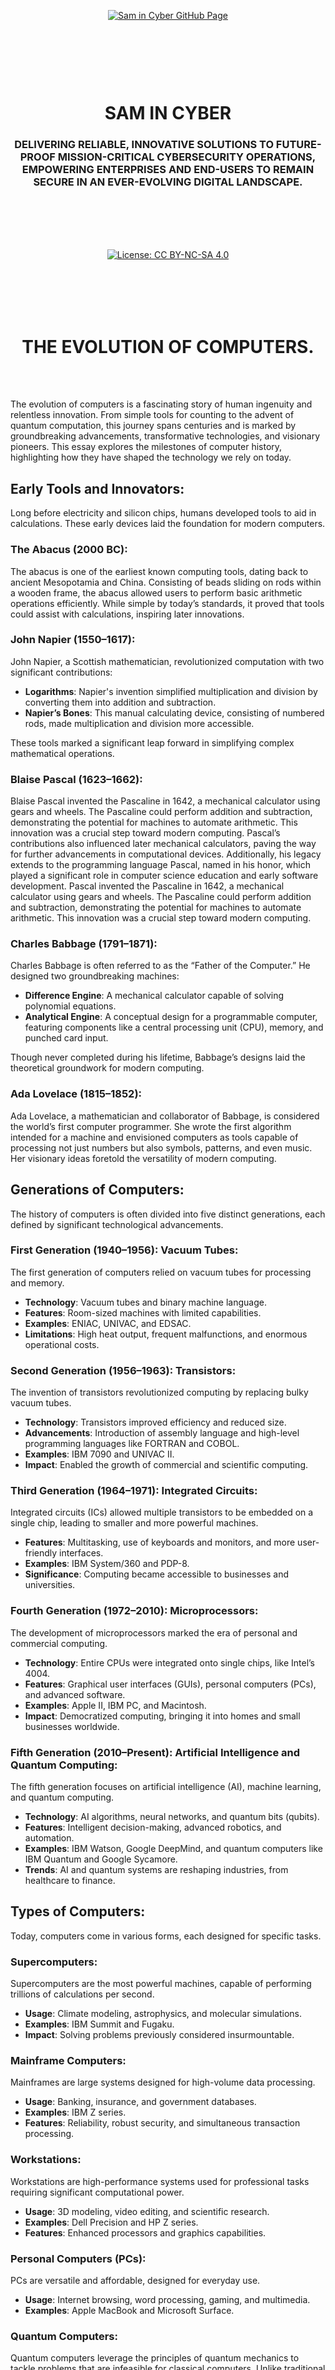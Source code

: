  <br><br><br><br><br><br><br><br>

<p align="center">
    <a href="https://github.com/samincyber">
        <img src="https://img.shields.io/badge/CLICK%20HERE%20TO%20VISIT%20SAM%20IN%20CYBER'S%20GITHUB%20PAGE-28a745?style=for-the-badge&labelColor=000000&logo=github&logoColor=white" 
             alt="Sam in Cyber GitHub Page" style="margin: 10px;">
    </a>
</p>

<br><br><br><br>

<h1 align="center">SAM IN CYBER</h1>
<h3 align="center">DELIVERING RELIABLE, INNOVATIVE SOLUTIONS TO FUTURE-PROOF MISSION-CRITICAL CYBERSECURITY OPERATIONS, EMPOWERING ENTERPRISES AND END-USERS TO REMAIN SECURE IN AN EVER-EVOLVING DIGITAL LANDSCAPE.</h3>

<br><br><br><br>

<p align="center">
    <a href="https://creativecommons.org/licenses/by-nc-sa/4.0/deed.en">
        <img src="https://img.shields.io/badge/license-Creative%20Commons%20BY--NC--SA%204.0-blue.svg" 
             alt="License: CC BY-NC-SA 4.0" />
    </a>
</p>

<br><br><br><br>

<h1 align="center">THE EVOLUTION OF COMPUTERS.</h1>

<br><br>

The evolution of computers is a fascinating story of human ingenuity and relentless innovation. From simple tools for counting to the advent of quantum computation, this journey spans centuries and is marked by groundbreaking advancements, transformative technologies, and visionary pioneers. This essay explores the milestones of computer history, highlighting how they have shaped the technology we rely on today.

## Early Tools and Innovators:
Long before electricity and silicon chips, humans developed tools to aid in calculations. These early devices laid the foundation for modern computers.

### The Abacus (2000 BC):
The abacus is one of the earliest known computing tools, dating back to ancient Mesopotamia and China. Consisting of beads sliding on rods within a wooden frame, the abacus allowed users to perform basic arithmetic operations efficiently. While simple by today’s standards, it proved that tools could assist with calculations, inspiring later innovations.

### John Napier (1550–1617):
John Napier, a Scottish mathematician, revolutionized computation with two significant contributions:
- **Logarithms**: Napier's invention simplified multiplication and division by converting them into addition and subtraction.
- **Napier’s Bones**: This manual calculating device, consisting of numbered rods, made multiplication and division more accessible. 

These tools marked a significant leap forward in simplifying complex mathematical operations.

### Blaise Pascal (1623–1662):
Blaise Pascal invented the Pascaline in 1642, a mechanical calculator using gears and wheels. The Pascaline could perform addition and subtraction, demonstrating the potential for machines to automate arithmetic. This innovation was a crucial step toward modern computing. Pascal’s contributions also influenced later mechanical calculators, paving the way for further advancements in computational devices. Additionally, his legacy extends to the programming language Pascal, named in his honor, which played a significant role in computer science education and early software development. Pascal invented the Pascaline in 1642, a mechanical calculator using gears and wheels. The Pascaline could perform addition and subtraction, demonstrating the potential for machines to automate arithmetic. This innovation was a crucial step toward modern computing.

### Charles Babbage (1791–1871):
Charles Babbage is often referred to as the “Father of the Computer.” He designed two groundbreaking machines:
- **Difference Engine**: A mechanical calculator capable of solving polynomial equations.
- **Analytical Engine**: A conceptual design for a programmable computer, featuring components like a central processing unit (CPU), memory, and punched card input.

Though never completed during his lifetime, Babbage’s designs laid the theoretical groundwork for modern computing.

### Ada Lovelace (1815–1852):
Ada Lovelace, a mathematician and collaborator of Babbage, is considered the world’s first computer programmer. She wrote the first algorithm intended for a machine and envisioned computers as tools capable of processing not just numbers but also symbols, patterns, and even music. Her visionary ideas foretold the versatility of modern computing.

## Generations of Computers:
The history of computers is often divided into five distinct generations, each defined by significant technological advancements.

### First Generation (1940–1956): Vacuum Tubes:
The first generation of computers relied on vacuum tubes for processing and memory.
- **Technology**: Vacuum tubes and binary machine language.
- **Features**: Room-sized machines with limited capabilities.
- **Examples**: ENIAC, UNIVAC, and EDSAC.
- **Limitations**: High heat output, frequent malfunctions, and enormous operational costs.

### Second Generation (1956–1963): Transistors:
The invention of transistors revolutionized computing by replacing bulky vacuum tubes.
- **Technology**: Transistors improved efficiency and reduced size.
- **Advancements**: Introduction of assembly language and high-level programming languages like FORTRAN and COBOL.
- **Examples**: IBM 7090 and UNIVAC II.
- **Impact**: Enabled the growth of commercial and scientific computing.

### Third Generation (1964–1971): Integrated Circuits:
Integrated circuits (ICs) allowed multiple transistors to be embedded on a single chip, leading to smaller and more powerful machines.
- **Features**: Multitasking, use of keyboards and monitors, and more user-friendly interfaces.
- **Examples**: IBM System/360 and PDP-8.
- **Significance**: Computing became accessible to businesses and universities.

### Fourth Generation (1972–2010): Microprocessors:
The development of microprocessors marked the era of personal and commercial computing.
- **Technology**: Entire CPUs were integrated onto single chips, like Intel’s 4004.
- **Features**: Graphical user interfaces (GUIs), personal computers (PCs), and advanced software.
- **Examples**: Apple II, IBM PC, and Macintosh.
- **Impact**: Democratized computing, bringing it into homes and small businesses worldwide.

### Fifth Generation (2010–Present): Artificial Intelligence and Quantum Computing:
The fifth generation focuses on artificial intelligence (AI), machine learning, and quantum computing.
- **Technology**: AI algorithms, neural networks, and quantum bits (qubits).
- **Features**: Intelligent decision-making, advanced robotics, and automation.
- **Examples**: IBM Watson, Google DeepMind, and quantum computers like IBM Quantum and Google Sycamore.
- **Trends**: AI and quantum systems are reshaping industries, from healthcare to finance.

## Types of Computers:
Today, computers come in various forms, each designed for specific tasks.

### Supercomputers:
Supercomputers are the most powerful machines, capable of performing trillions of calculations per second.
- **Usage**: Climate modeling, astrophysics, and molecular simulations.
- **Examples**: IBM Summit and Fugaku.
- **Impact**: Solving problems previously considered insurmountable.

### Mainframe Computers:
Mainframes are large systems designed for high-volume data processing.
- **Usage**: Banking, insurance, and government databases.
- **Examples**: IBM Z series.
- **Features**: Reliability, robust security, and simultaneous transaction processing.

### Workstations:
Workstations are high-performance systems used for professional tasks requiring significant computational power.
- **Usage**: 3D modeling, video editing, and scientific research.
- **Examples**: Dell Precision and HP Z series.
- **Features**: Enhanced processors and graphics capabilities.

### Personal Computers (PCs):
PCs are versatile and affordable, designed for everyday use.
- **Usage**: Internet browsing, word processing, gaming, and multimedia.
- **Examples**: Apple MacBook and Microsoft Surface.

### Quantum Computers:
Quantum computers leverage the principles of quantum mechanics to tackle problems that are infeasible for classical computers. Unlike traditional machines that use bits as the smallest unit of data, quantum computers operate with qubits, which can represent both 0 and 1 simultaneously through superposition. This capability allows them to perform complex computations at unprecedented speeds, particularly in areas like cryptography, optimization, and drug discovery.

#### Current Challenges:
Despite their promise, quantum computers face significant challenges that must be addressed before they can achieve widespread practical use:
- **Scalability**: Building quantum systems with a large number of stable qubits remains a daunting task.
- **Error Correction**: Quantum states are highly fragile, and even minor disturbances can cause errors. Developing effective quantum error-correction methods is critical.
- **Cost and Environment**: Quantum computers require highly controlled environments, often at near-absolute-zero temperatures, making them expensive and complex to maintain.

#### Examples of Impact:
Quantum computing is already showing transformative potential in various industries:
- **Healthcare**: Revolutionizing drug discovery by simulating molecular interactions with unmatched precision.
- **Finance**: Enhancing risk analysis and portfolio optimization by solving complex mathematical models more efficiently.
- **Logistics**: Improving supply chain management through advanced optimization algorithms.

Notable examples include IBM Quantum and Google Sycamore, which have demonstrated groundbreaking achievements in quantum supremacy. While still in its infancy, the field of quantum computing holds immense promise for reshaping industries and solving problems previously considered insurmountable.
Quantum computers leverage quantum mechanics to solve complex problems.
- **Technology**: Qubits enable superposition and entanglement, offering immense computational speed.
- **Challenges**: High cost and specialized environments.
- **Examples**: IBM Quantum and Google Sycamore.

<br>

**The evolution of computers is a testament to human creativity and innovation. From the simple abacus to powerful quantum machines, each generation has solved the limitations of the previous one, transforming society in countless ways. As AI and quantum computing continue to advance, the future promises even more groundbreaking possibilities. Computers are not just tools but symbols of humanity’s unending quest to learn, innovate, and redefine the limits of what is possible.**


 <br><br><br><br><br><br><br><br>


<h1 align="center">UNDERSTANDING COMPUTER SYSTEMS.</h1>

<br><br>

A computer system is like a well-coordinated team, where each member has a specific role but works together to achieve a common goal. Whether you’re browsing the internet, playing a game, or writing a document, a computer system is working tirelessly behind the scenes to make it happen. This essay will break down the components of a computer system in simple terms, helping you understand how hardware, software, and other elements seamlessly come together to create the technology we rely on every day. By delving into the intricate details of each component, you will gain a deeper appreciation for the complexity and efficiency of modern computing.

 
### What is a Computer System?
A computer system is an integrated assembly of various components that work together to process data and produce meaningful results. These components can be broadly classified into:

- **Hardware**: The physical parts of the computer.
- **Software**: The programs and instructions that tell the hardware what to do.
- **Humanware**: The people who use, design, and maintain the system.
- **Firmware**: Specialized software embedded into hardware.
- **Bridgeware**: Tools that help different systems work together.
- **Other "Wares"**: Specialized components like malware, adware, and groupware.

Each of these components contributes to the overall functionality and performance of the system. Let’s explore each in detail to understand how they contribute to the seamless operation of computer systems.

 
### 1. Hardware: The Physical Components:
Hardware refers to the tangible, physical parts of a computer system. These are the parts you can see and touch, and they form the foundation upon which the system operates.

#### Central Processing Unit (CPU):
- Often called the "brain" of the computer, the CPU performs calculations and executes instructions with remarkable speed and accuracy.
- Modern CPUs feature multiple cores, allowing them to handle numerous tasks simultaneously, enhancing multitasking and overall efficiency.
- **Examples**: Intel Core i7, AMD Ryzen.

#### Motherboard:
- The motherboard serves as the main circuit board, connecting all the components like the CPU, RAM, and storage devices.
- Acting as the central hub, it ensures seamless communication between various parts of the system.
- **Examples**: ASUS ROG Strix, MSI Pro Series.

#### Random Access Memory (RAM):
- RAM is a temporary memory that stores data and instructions the CPU needs while working.
- Increased RAM capacity allows your computer to run multiple programs simultaneously without significant slowdowns.
- **Examples**: 8GB, 16GB, or 32GB DDR4 RAM.

#### Storage Devices:
- Storage devices provide long-term or semi-permanent data storage.
  - **Hard Disk Drives (HDDs)**: Traditional storage offering large capacities but slower speeds.
  - **Solid-State Drives (SSDs)**: Faster and more durable than HDDs, making them ideal for modern systems.
  - **Optical Drives**: Used for reading and writing CDs, DVDs, and Blu-ray discs, although they are less common today.
- **Examples**: 1TB SSD, 2TB HDD.

#### Graphics Processing Unit (GPU):
- The GPU is responsible for rendering images, videos, and animations, making it essential for gaming, video editing, and 3D modeling.
- High-performance GPUs ensure smooth visuals and efficient processing of graphic-intensive tasks.
- **Examples**: NVIDIA GeForce RTX, AMD Radeon.

#### Power Supply Unit (PSU):
- The PSU converts electricity from your wall outlet into a usable form for the computer.
- A reliable PSU ensures consistent performance and protects components from power fluctuations.
- **Examples**: 500W, 750W PSU.

#### Cooling Systems:
- Computers generate significant heat during operation, and cooling systems prevent overheating.
- These include fans, heat sinks, and advanced liquid cooling solutions for high-performance systems.
- **Examples**: Cooler Master Hyper 212 (air cooler), Corsair Hydro Series (liquid cooler).

#### Peripherals:
- Peripherals are external devices that enhance the functionality of a computer.
  - **Input Devices**: Keyboard, mouse, microphone.
  - **Output Devices**: Monitor, printer, speakers.
  - **Hybrid Devices**: Touchscreens, graphics tablets that serve both input and output functions.
- **Examples**: Logitech keyboard, HP printer.

 

### 2. Software: The Invisible Brain:
Software is the collection of instructions that tells the hardware what to do, transforming raw computing power into meaningful actions. Without software, hardware would remain an idle assembly of parts.

#### Operating System (OS):
- The OS manages hardware resources, provides a user interface, and serves as a platform for other software.
- Modern operating systems offer features like cloud integration, virtual assistants, advanced security measures, and compatibility with a wide range of devices.
- **Examples**: Windows, macOS, Linux.

#### Application Software:
- Application software comprises programs designed to perform specific tasks, ranging from productivity tools to entertainment platforms.
  - **Productivity**: Microsoft Office, Google Docs.
  - **Web Browsing**: Google Chrome, Mozilla Firefox.
  - **Entertainment**: Spotify, Netflix.
- **Examples**: Adobe Photoshop for professional photo editing.

 

### 3. Humanware: The Human Element:
Humanware encompasses the people who interact with and manage computer systems. Their roles ensure that the system functions as intended and meets user needs.

- **Users**: Individuals who use computers for tasks like work, education, or entertainment.
- **Developers**: Professionals who design and create software applications.
- **IT Professionals**: Experts responsible for maintaining, repairing, and optimizing computer systems.

**Importance**: Even the most advanced systems would fail without skilled individuals to operate and manage them effectively.

 

### 4. Firmware: The Hidden Software:
Firmware is specialized software embedded into hardware components. It provides low-level control and ensures the hardware operates as intended.

- **Examples**: BIOS (Basic Input/Output System) on a motherboard.
- **Importance**: Regular firmware updates can resolve bugs, enhance security, and improve hardware performance.

 

A computer system is a sophisticated and beautifully coordinated ecosystem of hardware, software, and human elements. Each component plays a vital role, from the powerful CPU to the user-friendly operating system and the skilled individuals who bring it all together. By understanding these parts, you can appreciate the incredible technology that powers our modern world. Whether you’re a beginner or an aspiring tech enthusiast, this knowledge is your gateway to the fascinating realm of computer systems.

**Key Takeaway**: A computer system is more than just a machine—it’s a harmonious collaboration of physical components, intelligent software, and human ingenuity, all working together to make the impossible possible.


<br><br><br><br>


<h1 align="center">DIFFERENCE BETWEEN HARDWARE AND SOFTWARE.</h1>


<br><br>


Hardware and software are the two foundational components of any computer system. While they are fundamentally different in nature and function, they are interdependent and essential for the operation of modern technology. Understanding their distinctions and interplay is crucial for professionals in computing, engineering, and information technology. This document provides an extensive exploration of the differences between hardware and software, their characteristics, and their relationship.

 
## **Hardware:**

### **Definition:**
Hardware refers to the physical, tangible components of a computer system. These are the elements you can see, touch, and interact with, such as the central processing unit (CPU), motherboard, memory devices, input/output devices (e.g., keyboards, mice, and monitors), and peripheral devices like printers and scanners. Hardware serves as the foundation that enables software to execute various operations.

### **Key Characteristics:**
1. **Physical Presence:** Hardware has a physical form, making it tangible and visible. Each component occupies physical space and can be manipulated manually.
2. **Durability:** While robust, hardware is subject to wear and tear over time. Environmental factors such as temperature, humidity, dust, and physical damage can affect its longevity and performance. Regular maintenance can extend its lifespan.
3. **Fixed Nature:** Hardware components have predefined physical configurations that can only be altered by replacing or upgrading the components. Unlike software, modifications to hardware require physical tools and technical expertise.
4. **Dependency:** Hardware requires software to operate. Without software, hardware is inert and cannot perform meaningful tasks. The interaction between hardware and software determines the overall performance of a system.
5. **Operation:** Hardware processes binary instructions (machine code) provided by software, enabling it to execute operations. Each component is specialized for specific functions, such as processing data, storing information, or facilitating user input.
6. **Mobility:** Physical transportation is required to move hardware from one location to another. This makes hardware inherently less flexible compared to software.
7. **Repair and Replacement:** Hardware repair often involves physical tools and can range from simple fixes to complex replacements. Costs can vary significantly depending on the component and its availability.

 
## **Software:**

### **Definition:**
Software consists of a set of instructions or code written in programming languages that direct hardware to perform specific tasks. It includes operating systems, applications, utilities, and middleware, forming the backbone of system functionality.

### **Key Characteristics:**
1. **Intangible Nature:** Software has no physical form and cannot be touched or seen in the same way as hardware. It exists as code stored on hardware devices.
2. **Flexibility:** Software can be modified, updated, or replaced more easily than hardware. Updates and patches can introduce new features, improve performance, or resolve issues without altering the underlying hardware.
3. **Vulnerability:** Software is susceptible to issues such as bugs, viruses, malware, and compatibility problems, which can compromise its functionality. Regular updates and security measures are essential for maintaining software reliability.
4. **Functionality:** Software provides the logic and instructions necessary for hardware to execute specific tasks. It acts as the intermediary between the user and the hardware, enabling complex operations.
5. **Language:** Software is written in high-level programming languages (e.g., Python, Java, C++) and then translated into machine-readable code through processes like compilation or interpretation.
6. **Mobility:** Software can be easily transferred electronically via storage devices, networks, or cloud platforms. This ease of mobility makes software highly adaptable to different systems.
7. **Replication:** Unlike hardware, software can be duplicated and distributed quickly and at minimal cost. Licensing and copyright laws regulate its distribution and usage.

 
## **Interdependence of Hardware and Software:**

Hardware and software rely on each other to form a functional system:

- **Hardware without Software:** Without software, hardware is simply a collection of inert components with no ability to perform tasks. For instance, a computer without an operating system is essentially non-functional.
- **Software without Hardware:** Without hardware, software has no medium through which to operate or execute its instructions. Software needs a physical device to run and interact with users.

For example, consider a smartphone:
- The hardware includes the physical phone, touchscreen, camera, and internal circuits.
- The software includes the operating system (e.g., Android, iOS) and applications (e.g., messaging apps, browsers).
- Together, they enable the phone to perform functions like making calls, sending messages, and browsing the internet. Removing either component renders the device non-functional.

 
## **Key Differences at a Glance:**

| **Aspect**             | **Hardware**                                      | **Software**                                  |
|------------------------|--------------------------------------------------|----------------------------------------------|
| **Definition**         | Physical components of a computer system         | Intangible instructions and programs         |
| **Nature**             | Tangible, fixed structure                        | Intangible, modifiable                       |
| **Dependency**         | Requires software to operate                     | Requires hardware to execute tasks           |
| **Durability**         | Subject to wear and physical damage              | Vulnerable to bugs and malware               |
| **Mobility**           | Requires physical transport                      | Can be transferred electronically            |
| **Replication**        | Cannot be duplicated without manufacturing       | Can be easily copied and distributed         |
| **Language**           | Operates on machine language                     | Written in high-level programming languages  |

 
## **Expanded Example: Role of Hardware and Software in Technology:**

In a broader context, hardware and software form the foundation of nearly all technological advancements. From simple devices like calculators to complex systems like artificial intelligence, the interaction between hardware and software drives innovation. Examples include:

- **Medical Devices:** Modern healthcare relies on hardware like imaging machines and wearable devices, combined with software for data analysis and diagnostics.
- **Transportation:** Autonomous vehicles integrate hardware (sensors, cameras, processors) with software for navigation, object detection, and decision-making.
- **Entertainment:** Gaming consoles and virtual reality systems are prime examples of how hardware and software work together to deliver immersive experiences.
- **Business and Finance:** Enterprise-level software solutions run on robust server hardware to handle complex business operations, such as banking transactions, data analytics, and security monitoring.
- **Cloud Computing:** The cloud relies on large-scale hardware infrastructures such as data centers while software enables virtualization, cloud storage, and remote computing services.

 

Hardware and software are two sides of the same coin, each playing a critical role in the functioning of modern technology. Hardware provides the infrastructure and processing power, while software delivers the logic and functionality needed to perform tasks. Their interplay is the cornerstone of innovation and progress in the digital age. Understanding their distinctions and interdependence is essential for anyone working in computer science, engineering, or IT. Whether in consumer electronics, enterprise systems, or advanced computing fields, both elements are crucial in shaping technological advancements and driving digital transformation.


<br><br><br><br>

<h1 align="center">OPERATING SYSTEMS..</h1>

<br><br> 

An **Operating System (OS)** is a crucial software layer that serves as a bridge between a computer's hardware and its users. It provides a structured and efficient environment where applications can run while managing hardware resources effectively. Without an OS, computers would be inaccessible to users, as they streamline interaction through user-friendly interfaces and automated system management. The evolution of operating systems has played a pivotal role in technological advancement, enabling everything from basic computing to complex enterprise and real-time applications. This guide explores the fundamental functions, types, key features, and emerging trends in operating systems, providing a comprehensive understanding of their significance in modern computing.

 
## **Core Functions of an Operating System:**

An operating system performs multiple essential functions to ensure efficient and secure computing:

### **1. Memory Management:**
   - Allocates and deallocates memory efficiently to active applications and processes.
   - Implements protection mechanisms to prevent unauthorized access to memory segments.
   - Utilizes virtual memory techniques such as paging and segmentation to extend physical memory capacity.
   - Optimizes memory access speeds using caching strategies and buffers to improve performance.
   - Prevents memory leaks by reclaiming unused memory from terminated processes.

### **2. File System Management:**
   - Organizes files and directories in a structured manner to enable quick retrieval and storage.
   - Controls file permissions to ensure security and prevent unauthorized access.
   - Supports various file system formats, including NTFS, FAT32, EXT4, and APFS.
   - Implements journaling and redundancy techniques to prevent data corruption and loss.
   - Provides built-in backup and recovery mechanisms to safeguard user data.

### **3. Process Management:**
   - Schedules and manages multiple processes efficiently for optimal performance.
   - Allocates CPU time to different processes, ensuring fair resource distribution.
   - Manages inter-process communication using semaphores, message passing, and shared memory.
   - Enables thread management to allow multiple executions within a single process.
   - Prevents and resolves deadlocks to ensure smooth system operation.

### **4. Device Management:**
   - Facilitates communication between the operating system and hardware components.
   - Provides and manages drivers for input/output devices such as printers, storage devices, and display screens.
   - Uses buffering and caching techniques to optimize data transfer between devices and applications.
   - Ensures plug-and-play functionality, automatically detecting and configuring new hardware components.

### **5. Security and Access Control:**
   - Implements user authentication through passwords, biometrics, and multi-factor authentication.
   - Uses encryption and secure protocols to protect data from unauthorized access and cyber threats.
   - Provides firewall and antivirus functionalities to mitigate security risks.
   - Monitors system activity to detect and prevent malicious attacks.

### **6. User Interface Management:**
   - Offers both **Graphical User Interfaces (GUI)** and **Command-Line Interfaces (CLI)** for user interaction.
   - Provides control panels and configuration tools for system customization.
   - Supports accessibility features like voice commands, screen readers, and customizable themes.

 
## **Types of Operating Systems:**

Operating systems can be categorized based on their design and functionality:

### **1. Batch Operating Systems:**
   - Executes a sequence of jobs without direct user interaction.
   - Commonly used for automated data processing in enterprise environments.

### **2. Time-Sharing Operating Systems:**
   - Enables multiple users to access system resources simultaneously through time slicing.
   - Utilized in multi-user environments such as academic and business networks.

### **3. Distributed Operating Systems:**
   - Manages a network of interconnected computers as a single system.
   - Enhances fault tolerance and load balancing in distributed computing environments.

### **4. Real-Time Operating Systems (RTOS)**
   - Ensures immediate response to external events with minimal latency.
   - Used in critical applications like aerospace, medical devices, and industrial automation.

### **5. Mobile Operating Systems:**
   - Optimized for handheld devices, prioritizing battery efficiency and connectivity.
   - Includes Android, iOS, and other embedded OS solutions for mobile technology.

 
## **Popular Operating Systems and Their Use Cases:**

### **1. Windows:**
   - Developed by Microsoft, widely used for personal and enterprise computing.
   - Offers extensive application support and gaming capabilities.

### **2. macOS:**
   - Apple's operating system, known for its security, design, and seamless ecosystem integration.
   - Preferred by creative professionals and developers.

### **3. Linux:**
   - Open-source OS with various distributions like Ubuntu, Debian, and Fedora.
   - Popular in server environments, cybersecurity, and cloud computing.

### **4. Android:**
   - A dominant mobile OS developed by Google, offering vast app compatibility.
   - Used in smartphones, tablets, smart TVs, and IoT devices.

### **5. iOS:**
   - Apple's mobile OS, optimized for performance, security, and a controlled app ecosystem.
   - Powers iPhones, iPads, and Apple Watches.

### **6. Unix:**
   - A foundational OS that inspired Linux and macOS, used in academic and enterprise environments.

### **7. OpenBSD:**
   - A security-focused OS used in firewalls, embedded systems, and networking applications.

 
## **Emerging Trends in Operating Systems:**

### **1. AI-Driven Operating Systems:**
   - AI integration for predictive resource management and system optimization.
   - Automated troubleshooting and user behavior analysis.

### **2. Quantum Computing Operating Systems:**
   - Development of OS frameworks for quantum processors.
   - Designed to handle parallelism and complex computational tasks.

### **3. Blockchain-Based Operating Systems:**
   - Enhancing security and transparency through decentralized OS models.
   - Used for secure identity management and data integrity.

### **4. Augmented and Virtual Reality Operating Systems:**
   - Optimized for real-time processing in AR/VR applications.
   - Supports immersive computing experiences in gaming, design, and training simulations.

 

Operating systems are the backbone of modern computing, ensuring seamless hardware and software interaction. From mainstream systems like Windows and macOS to niche platforms like OpenBSD and real-time operating systems, each OS serves specific user needs. As technology advances, emerging trends such as AI-driven automation, quantum computing, and blockchain integration will continue to shape the future of operating systems, paving the way for more secure, efficient, and intelligent computing solutions.

 
<br><br><br><br>


<h1 align="center">COMPUTER FUNCTIONS AND FEATURES.</h1>


<br><br>

Computers have become an integral part of our daily lives, revolutionizing the way we work, communicate, and entertain ourselves. For someone new to the world of computers, understanding their basic functions and features can seem daunting. However, with a bit of guidance, the complexities can be broken down into simple, digestible concepts. This essay aims to provide a comprehensive overview of computer functions and features, written in simple English for beginners.

Computers play a crucial role in education, healthcare, business, entertainment, and many other fields. They allow us to store vast amounts of information, perform calculations with high speed and accuracy, and communicate globally. Over the years, advancements in technology have made computers more powerful, efficient, and accessible to people of all backgrounds. Understanding how computers work and what they can do is essential for anyone looking to navigate the digital world.


## What is a Computer?
At its core, a computer is an electronic device that processes data to perform various tasks. It can store, retrieve, and manipulate data to produce useful information. Computers come in various forms, including desktops, laptops, tablets, and smartphones, but they all share common functions and features.

Computers operate using a combination of hardware (physical components) and software (programs and instructions). The interaction between these two components enables computers to perform an endless array of tasks, from simple arithmetic calculations to complex artificial intelligence operations.

 
## Basic Functions of a Computer:

### 1. Input:
The first function of a computer is to receive data, known as input. Input devices are used to send data to the computer. Common input devices include:
- **Keyboard**: Used to type text and commands.
- **Mouse**: Used to point, click, and select items on the screen.
- **Touchscreen**: Allows users to interact directly with the display.
- **Microphone**: Captures audio input.
- **Scanner**: Converts physical documents into digital format.
- **Camera**: Captures images and videos for processing and communication.
- **Biometric Sensors**: Used for fingerprint and facial recognition for security and identification purposes.

Modern computers also support advanced input methods such as voice recognition, motion sensing, and virtual reality controllers, making interactions more intuitive and immersive.

### 2. Processing:
Once the computer receives input, it processes the data. This is where the computer's brain, known as the **Central Processing Unit (CPU)**, comes into play. The CPU performs calculations and executes instructions from programs. Processing involves:
- **Arithmetic Operations**: Addition, subtraction, multiplication, and division.
- **Logical Operations**: Comparisons and decision-making.
- **Data Manipulation**: Sorting, searching, and modifying data.
- **Graphics Processing**: Specialized processing for rendering images and videos.
- **Artificial Intelligence Computation**: Enabling intelligent decision-making in applications such as chatbots and self-driving cars.

Modern computers often include multiple processing units, such as **Graphics Processing Units (GPUs)** for handling complex visual computations and **Neural Processing Units (NPUs)** for AI-driven tasks.

### 3. Storage:
Computers need to store data for future use. Storage can be temporary or permanent:
- **Primary Storage (Memory)**: Also known as **RAM (Random Access Memory)**, it stores data temporarily while the computer is running. RAM is fast but volatile, meaning it loses data when the computer is turned off.
- **Secondary Storage**: Includes **hard drives, solid-state drives (SSDs), and external storage devices like USB drives**. These store data permanently, even when the computer is off.
- **Cloud Storage**: Enables users to store and access data remotely over the internet, ensuring security and accessibility from any location.
- **Cache Memory**: A high-speed memory that temporarily holds frequently accessed data to enhance processing efficiency.

### 4. Output:
After processing, the computer produces output, which is the result of the data processing. Output devices display or present this information to the user. Common output devices include:
- **Monitor**: Displays text, images, and videos.
- **Printer**: Produces physical copies of documents.
- **Speakers**: Output audio, such as music or voice.
- **Projector**: Displays images or videos on a larger screen.
- **Virtual Reality Headsets**: Provide immersive digital experiences for gaming, training, and simulations.

### 5. Control:
The control function manages the operations of the computer. It ensures that all parts of the computer work together harmoniously. The **control unit**, part of the CPU, directs the flow of data between the CPU, memory, and other components.

 
## Key Features of a Computer:

### 1. Speed:
Computers can perform tasks much faster than humans. They can execute millions or even billions of instructions per second. This speed allows for quick data processing, complex calculations, and real-time responses.

### 2. Accuracy:
Computers are highly accurate. They perform tasks precisely as programmed, minimizing errors. However, the accuracy depends on the correctness of the input data and the instructions provided.

### 3. Storage Capacity:
Modern computers have vast storage capacities, allowing them to store large amounts of data. This includes documents, photos, videos, and software applications. Storage capacity is measured in bytes, with common units being **gigabytes (GB) and terabytes (TB)**.

### 4. Versatility:
Computers are versatile machines capable of performing a wide range of tasks. From word processing and web browsing to gaming and video editing, computers can handle various applications with ease.

### 5. Automation:
Computers can automate repetitive tasks, saving time and reducing the potential for human error. For example, automated scripts can perform backups, send emails, or update software without manual intervention.

### 6. Connectivity:
Modern computers are designed to connect to networks, including the internet. This connectivity allows for communication, data sharing, and access to online resources. Common connectivity features include **Wi-Fi, Ethernet, Bluetooth, and 5G technology**.

### 7. Artificial Intelligence and Machine Learning:
Modern computers can now integrate AI technologies, enabling them to learn from data, make predictions, and automate complex decision-making processes. AI-powered computers are used in self-driving cars, healthcare diagnostics, and personal assistants like Siri and Alexa.

 
Computers are powerful and versatile tools that have transformed the way we live and work. By understanding their **basic functions—input, processing, storage, output, and control—and key features—speed, accuracy, storage capacity, versatility, automation, connectivity, and AI capabilities**—you can begin to appreciate the capabilities of these remarkable machines. Whether you're using a **personal computer, a server, or a smartphone**, the fundamental principles remain the same. As technology continues to evolve, computers will become even more advanced, shaping the future of communication, automation, and problem-solving across every industry.


<br><br><br><br>


<h1 align="center">DIFFERENCE BETWEEN A SERVER AND DESKTOP COMPUTER.</h1>


<br><br>

A **server** is a specialized computer designed to provide services, data, or applications to other computers (clients) over a network. It operates continuously to support tasks such as hosting websites, storing files, managing databases, or handling email services. Servers are optimized for stability, performance, and efficiency to handle multiple concurrent requests while ensuring minimal downtime.

A **desktop computer**, on the other hand, is designed for individual use and is optimized for tasks such as browsing the web, office work, gaming, or multimedia processing. It is not typically built for continuous operation or handling multiple concurrent client connections. While desktops can perform many computing tasks efficiently, they lack the robust hardware and software optimizations that enable servers to function in enterprise environments.

### **2. Hardware Differences:**
While both servers and desktops share core components like CPUs, RAM, and storage, their design and performance capabilities differ significantly. Servers prioritize reliability, scalability, and workload distribution, whereas desktops are built for cost-effectiveness and personal computing performance.

#### **2.1 Processors (CPUs):**
- **Desktop CPUs** (e.g., Intel Core i7, AMD Ryzen) are optimized for single-user applications with high clock speeds to improve performance in tasks like gaming, web browsing, or office work.
- **Server CPUs** (e.g., Intel Xeon, AMD EPYC) support **multi-core, multi-threaded processing** to handle multiple client requests simultaneously. They also support **multi-processor configurations**, meaning multiple CPUs can work together on a single motherboard to enhance performance.
- Server CPUs often have larger caches and support more memory channels, enabling them to handle vast amounts of data with minimal latency.

#### **2.2 Memory (RAM):**
- **Desktop RAM** is designed for high-speed operations but lacks error correction capabilities, making it less reliable for critical applications.
- **Server RAM** often supports **ECC (Error-Correcting Code) memory**, which detects and corrects memory errors in real time. This is critical for preventing system crashes in enterprise environments where data integrity is essential.
- Server motherboards also support **registered (buffered) memory**, which helps stabilize large amounts of RAM and improve system reliability.

#### **2.3 Storage:**
- **Desktops** typically use consumer-grade SSDs or HDDs that prioritize speed and cost efficiency, making them ideal for personal use but unsuitable for high-load environments.
- **Servers** use enterprise-grade storage solutions, including **hot-swappable RAID-configured drives** that ensure redundancy and prevent data loss in case of drive failure. RAID (Redundant Array of Independent Disks) configurations improve fault tolerance and data security.
- Many servers also use **NVMe SSDs** optimized for high-speed data access in mission-critical applications.

#### **2.4 Power Supply & Redundancy:**
- **Desktops** usually have a single power supply and are not designed for 24/7 operation. If the power supply fails, the entire system goes down.
- **Servers** are equipped with **redundant power supplies**, allowing uninterrupted operation even if one power unit fails. They are designed to function reliably under heavy workloads for extended periods.
- Some servers also feature battery backup solutions or integration with **uninterruptible power supplies (UPS)** to ensure continued operation during power failures.

### **3. Software & Operating System:**
- **Desktops** run consumer-oriented operating systems such as Windows 10/11, macOS, or Linux distributions tailored for personal use. These systems prioritize user-friendliness, media consumption, and everyday tasks.
- **Servers** run specialized operating systems like **Windows Server, Linux Server (Ubuntu Server, CentOS, Red Hat), or macOS Server**, which are optimized for multi-user environments, remote management, high availability, and enhanced security. These operating systems support automated updates, virtualization, and remote administration tools such as SSH and RDP.
- Server OSes also provide **advanced security features**, including role-based access control, encryption, and active directory integration for centralized user management.

### **4. Networking Capabilities:**
- **Desktops** generally have basic networking features with standard Ethernet and Wi-Fi support, making them suitable for home and office internet connectivity.
- **Servers** come with **advanced networking options**, including multiple Gigabit or even 10/40Gb Ethernet connections, enabling them to handle high traffic loads efficiently. Many enterprise servers support **redundant network interfaces** (NIC teaming) for increased throughput and failover protection.
- Some servers have built-in **remote management controllers** (e.g., iLO, iDRAC), allowing administrators to manage the system remotely even if the operating system is down.

### **5. Reliability and Scalability:**
- **Desktops** are not built to be as resilient and may experience system slowdowns or failures if subjected to heavy workloads over extended periods. They are designed for single-user operation and lack critical failover mechanisms.
- **Servers** prioritize **uptime, fault tolerance, and scalability**, supporting multiple users and services simultaneously without significant performance drops. They are engineered with redundancy in power, storage, and networking to minimize the risk of system failures.
- Many enterprise servers support **virtualization**, enabling multiple virtual machines (VMs) to run on a single hardware platform for efficient resource utilization.

### **6. Workload Optimization:**
- **Desktop workloads** are often single-threaded, requiring high clock speeds to perform tasks efficiently.
- **Server workloads** involve multiple concurrent tasks, favoring **multi-core and multi-threaded processing** over raw clock speed. Servers are often used for distributed computing, cloud hosting, and parallel processing environments.

### **7. Usage Scenarios:**
| Feature            | Desktop Computer | Server Computer |
|--------------------|-----------------|----------------|
| Purpose | Personal computing, office tasks, gaming | Hosting websites, databases, email services, enterprise applications |
| Hardware | Consumer-grade components | Enterprise-grade, high-performance hardware |
| Reliability | Not built for 24/7 operation | Designed for continuous operation and fault tolerance |
| Processor | Optimized for single-threaded tasks | Supports multi-threading, multiple CPUs |
| Memory | Non-ECC RAM, lower capacity | ECC RAM, higher capacity for stability |
| Storage | Basic SSD/HDD | Hot-swappable RAID-configured drives |
| Networking | Standard Ethernet/Wi-Fi | High-speed networking, multiple connections |
| Operating System | Windows, macOS, Linux (consumer versions) | Windows Server, Linux Server, macOS Server |
| Virtualization Support | Limited | Extensive virtualization capabilities |

### **8. Cost Consideration:**
- **Desktops** are more cost-effective and cater to general users who require personal computing power without enterprise-grade reliability features.
- **Servers** are significantly more expensive due to specialized hardware, redundancy features, and scalability options. However, this cost is justified by their ability to manage enterprise workloads efficiently.
- Organizations often opt for **cloud-based server solutions** to reduce upfront hardware costs and leverage scalable infrastructure.

 
Although desktops and servers share similar foundational components, they serve vastly different purposes. Desktops are designed for personal and professional use with an emphasis on high-speed individual performance, while servers are built for **high reliability, scalability, and handling multiple client connections**. Organizations choose servers when they require **continuous uptime, remote accessibility, and fault tolerance**, making them indispensable for modern IT infrastructures.



<br><br><br><br>



<h1 align="center">UNDERSTANDING COMPUTER HARDWARE.</h1>

<br><br>

Computer hardware forms the physical foundation of any computing system. Understanding how it works is essential for anyone diving into the world of computers. This article delves into the primary components of a typical desktop computer, explaining their functions and interactions, and highlights the latest advancements in computer hardware technology.

<br>

### Central Processing Unit (CPU): The Brain of the Computer.

<details>
<summary>CLICK HERE TO READ MORE.</summary>

<br>

The Central Processing Unit (CPU) is a critical component in computing systems, often dubbed the "brain" of the computer. Its primary function is to execute instructions from programs and perform the necessary calculations to facilitate system operations. Modern CPUs are marvels of engineering, composed of billions of transistors packed into a small silicon die. These transistors form logic gates that carry out basic operations such as addition, subtraction, and data movement.

### Core Concepts

1. **Cores and Threads:**

   Modern CPUs are designed with multiple cores, each capable of handling its own tasks independently or working collaboratively on more complex computations. Here's a closer look at these components:

   - **Cores:** Each core in a CPU can independently execute tasks. Multi-core CPUs can handle several operations simultaneously, significantly boosting performance, especially for multi-threaded applications.

   - **Threads:** Threads are the smallest sequence of programmed instructions that can be managed independently by a scheduler. Hyperthreading, or Simultaneous Multithreading (SMT), is a technology that allows a single physical core to mimic two logical cores, thereby handling multiple threads at once and improving efficiency, particularly for multitasking.

2. **Clock Speed:**

   The clock speed of a CPU, measured in Hertz (Hz) or Gigahertz (GHz), indicates the number of cycles the CPU can perform per second. Higher clock speeds generally translate to faster processing, although this is just one aspect of a CPU's performance.

3. **Instruction Sets:**

   CPUs execute instructions based on specific instruction sets. The most common instruction sets are:

   - **x86:** Used by Intel and AMD processors, prevalent in desktops, laptops, and servers.
   - **ARM:** Used in smartphones, tablets, and increasingly in other devices due to its power efficiency.

4. **Manufacturing Process:**

   CPUs are manufactured using photolithography, a process that precisely creates transistors on a silicon wafer. Advances in this process have led to smaller transistor sizes, allowing for more transistors on a chip and thus potentially faster and more efficient CPUs.

### Cache Memory: Keeping Things Speedy

Cache memory plays a vital role in CPU performance by storing frequently accessed data and instructions close to the CPU cores. There are typically three levels of cache:

- **L1 Cache:** The smallest and fastest, located closest to the CPU cores.
- **L2 Cache:** Larger and slightly slower than L1, shared between a couple of cores.
- **L3 Cache:** The largest and slowest, shared among all the cores in a CPU.

Larger cache sizes can hold more data and instructions, reducing the need to access slower main memory (RAM), thus improving overall speed. In multi-core CPUs, cache coherency protocols ensure that all cores have consistent data, preventing errors and maintaining system stability.

### Heat Management

CPUs generate significant heat during operation. Effective heat management is crucial to maintain performance and prevent damage:

- **Heat Sinks and Fans:** Commonly used in standard computing systems to dissipate heat.
- **Liquid Cooling:** Employed in high-performance systems to manage higher heat output more efficiently.

### Latest Advancements in CPU Technology

Modern CPUs have seen several exciting advancements:

1. **Hybrid Architectures:**

   Recent CPU designs, like Intel's Alder Lake and AMD's Ryzen 7000 series, feature hybrid architectures. These combine high-performance cores with high-efficiency cores, dynamically assigning tasks to the appropriate cores to enhance performance and power efficiency.

2. **Artificial Intelligence (AI) Integration:**

   CPUs are increasingly integrating AI-specific instructions, improving capabilities for tasks such as image recognition and speech processing.

3. **Quantum Computing:**

   While still in its infancy, quantum computing represents a significant potential leap in performance for specific problem types. Quantum processors leverage quantum bits (qubits) to perform complex calculations much faster than traditional CPUs.

 
The Central Processing Unit remains a cornerstone of computing technology, driving advancements and enabling new capabilities. Understanding its components, functions, and latest developments provides a deeper appreciation of how modern computers operate and the potential future of computational power. As technology evolves, CPUs will continue to play a pivotal role in shaping the digital landscape.

</details>

<br>


### Motherboard: The Orchestrator of Your PC.

<details>
<summary>CLICK HERE TO READ MORE.</summary>

<br>

The motherboard is the central hub that connects and communicates with all the components of a computer. It plays a crucial role in the functionality and performance of the system, housing the CPU, memory, storage, and various connectors for peripherals.

### Core Components and Functions

1. **Chipset: The Traffic Controller**

   The chipset is responsible for managing data flow between the processor, memory, and peripherals. Traditionally, the chipset is divided into two main parts:
   
   - **Northbridge:** Handles high-speed connections to the CPU, RAM, and graphics card.
   - **Southbridge:** Manages slower connections like USB ports and SATA connections.
   
   In modern motherboards, this distinction is often blurred as many functions are integrated into a single chipset, streamlining communication and improving efficiency.

2. **Voltage Regulator Module (VRM): Power Delivery Finesse**

   The VRM ensures that the CPU and other components receive the correct voltage. Since CPUs typically operate at lower voltages than the power supply provides, the VRM steps down the voltage appropriately. Here are some additional points:
   
   - **VRM Phases:** The number of VRM phases reflects the motherboard's power delivery capability. More phases generally translate to cleaner and more stable power delivery, which is especially important for overclocking.
   - **VRM Heatsinks:** High-performance motherboards often have robust VRM heatsinks to manage heat generated during operation, ensuring proper cooling and stability.

### Form Factors

Motherboards come in various sizes to accommodate different types of builds:

- **ATX:** The most common form factor for desktop PCs.
- **Micro ATX:** A smaller form factor, ideal for compact builds.
- **Mini ITX:** An even smaller form factor, perfect for very compact and portable systems.

### Expansion Slots

Expansion slots allow users to add additional hardware to the motherboard based on their needs. The most common type is the PCI Express (PCIe) slot, which comes in varying lane configurations (x1, x4, x16) that affect bandwidth:

- **Graphics Cards:** Typically use PCIe x16 slots for maximum bandwidth.
- **Network Cards, Sound Cards:** Often use PCIe x1 or x4 slots.

### Storage Connectors

Motherboards offer various storage connections to support different types of drives:

- **SATA (Serial ATA):** Used for connecting hard disk drives (HDDs) and solid-state drives (SSDs).
- **M.2 Slots:** Used for ultra-fast NVMe (Non-Volatile Memory Express) SSDs, providing significantly higher data transfer rates compared to SATA.

### Integrated Features

Modern motherboards often come with integrated features that enhance functionality and convenience, such as:

- **Wi-Fi and Bluetooth:** Built-in wireless connectivity eliminates the need for separate network cards.
- **Onboard Audio:** High-quality audio processing without the need for an additional sound card.
- **USB Ports:** Various types and speeds, including USB 3.2 and USB-C.

### Latest Advancements

Motherboards continue to evolve, incorporating the latest technologies to enhance performance and connectivity:

1. **PCIe 5.0:**

   The latest PCIe standard offers double the data transfer rate of PCIe 4.0, supporting higher bandwidth for graphics cards, storage devices, and other peripherals.

2. **DDR5 RAM:**

   DDR5 RAM provides higher bandwidth and efficiency compared to DDR4, enabling faster data transfer and improved performance for memory-intensive applications.

### Future Trends

Looking ahead, several trends are shaping the future of motherboard technology:

1. **Improved Power Delivery:**

   As CPUs become more powerful, motherboards are expected to offer even more robust VRMs for efficient power handling and enhanced stability.

2. **Enhanced Thermal Management:**

   Innovative cooling solutions, such as integrated VRM fan headers or compatibility with liquid cooling systems, are becoming more prevalent to manage heat effectively.

3. **Advanced Connectivity:**

   The adoption of features like Wi-Fi 6E and 10Gb Ethernet is expected to grow, providing faster and more reliable networking capabilities.

 
The motherboard is a fundamental component of any computer, acting as the central hub that connects all other parts. Understanding its core components, functions, and the latest advancements helps in appreciating the crucial role it plays in ensuring a seamless and efficient computing experience. As technology continues to evolve, motherboards will remain at the forefront, integrating new features and capabilities to support the ever-growing demands of modern computing.

</details>

<br>

### Random Access Memory (RAM): The Speedy Workbench of Your CPU.

<details>
<summary>CLICK HERE TO READ MORE.</summary>

<br>

Random Access Memory (RAM) is a critical component in modern computers, acting as the temporary workspace for the CPU. It stores data that is actively being used or processed, enabling quick access and manipulation. Unlike permanent storage (such as SSDs or HDDs), RAM is much faster but is also volatile, meaning it loses its data when the computer is turned off.

### Core Components and Functions

1. **RAM Capacity:**

   RAM capacity, measured in Gigabytes (GB), determines how much data the computer can hold readily available for the CPU. More RAM allows for smoother multitasking and the ability to handle demanding applications without slowing down. Typical capacities for modern PCs range from 8GB to 64GB, with higher capacities beneficial for intensive tasks like video editing, gaming, and running virtual machines.

2. **Memory Speed:**

   Memory speed, measured in Megahertz (MHz), indicates the data transfer rate between RAM and the CPU. Higher speeds generally improve system responsiveness and performance. However, the actual performance gains depend on other factors, such as CPU speed and the specific needs of applications.

3. **Latency (CAS Latency):**

   CAS (Column Address Strobe) latency refers to the time it takes for the CPU to access data in RAM. It is expressed in CAS numbers (e.g., CAS 16, CAS 18). Lower latency translates to faster data retrieval, enhancing overall system performance.

### Types of RAM

1. **DRAM (Dynamic Random Access Memory):**

   Dynamic RAM is the most prevalent type of RAM due to its affordability and density. Each bit of data in DRAM is stored in a separate capacitor within an integrated circuit, which needs to be refreshed thousands of times per second, hence the name "dynamic." DRAM is used for the main memory in computers and other devices.

2. **SRAM (Static Random Access Memory):**

   Static RAM is much faster than DRAM but is significantly more expensive and less dense. SRAM does not require refreshing, which contributes to its speed advantage. Due to its high cost, SRAM is typically used in smaller capacities for cache memory in CPUs and other high-speed applications.

### Channel Configurations

1. **Dual-Channel vs. Quad-Channel Memory:**

   Motherboards can support multiple RAM channels, with dual-channel and quad-channel configurations being the most common. Using RAM modules in matching pairs (kits) across these channels optimizes performance by allowing simultaneous data transfer, effectively doubling or quadrupling the bandwidth.

### Latest Advancements

1. **DDR5 RAM:**

   The latest standard in RAM technology, DDR5 (Double Data Rate 5) offers significant improvements over its predecessor, DDR4. These advancements include:

   - **Higher Speeds:** DDR5 provides higher data transfer rates, improving overall system performance.
   - **Greater Efficiency:** Enhanced power efficiency reduces energy consumption, which is particularly beneficial for laptops and mobile devices.
   - **Larger Capacities:** DDR5 supports larger module capacities, allowing for more memory in a single system, which is crucial for data-intensive applications.

### Looking Ahead: The Future of RAM

As technology continues to evolve, several trends are shaping the future of RAM:

1. **Higher RAM Capacities:**

   As software and data requirements grow, RAM capacities are expected to increase beyond current DDR5 offerings. Future modules may support capacities up to 128GB or more per module, accommodating the increasing demands of advanced applications and workloads.

2. **Faster Memory Speeds:**

   Memory speeds are likely to continue increasing, although the real-world impact may diminish as other components, such as CPUs and storage solutions, also become faster. Balancing speed with latency will remain a key focus for future advancements.

3. **New Memory Technologies:**

   Emerging technologies like DDR6 and non-volatile RAM (NV-RAM) are being explored for future applications. NV-RAM, for instance, combines the speed of RAM with the persistence of storage, retaining data even when the power is turned off. This could revolutionize how memory and storage are used in computing systems.

 
Random Access Memory is a fundamental component that significantly influences the performance and efficiency of a computer. Understanding its various types, capacities, speeds, and the latest advancements provides insight into its critical role in modern computing. As technology progresses, RAM will continue to evolve, integrating new features and capabilities to meet the ever-growing demands of data-intensive applications and workloads.

</details>

<br>


### Storage: The Keepers of Your Digital Life.

<details>
<summary>CLICK HERE TO READ MORE.</summary>

<br>

Storage devices are essential for holding data permanently, even when the computer is powered off. The primary types of storage are Hard Disk Drives (HDDs) and Solid State Drives (SSDs), each with distinct characteristics and advantages.

### Hard Disk Drives (HDDs)

1. **Structure and Function:**

   HDDs use spinning disks coated with magnetic material to store data. A read/write head moves across the disk's surface to access or store data. This mechanical process, while reliable, is inherently slower compared to solid-state technology.

2. **Characteristics:**

   - **Speed:** HDDs have inherent delays due to seek times (time to locate data) and rotational latency. Despite being slower than SSDs, they are suitable for storing large media files or infrequently accessed data.
   - **Capacity and Cost:** HDDs offer large storage capacities at relatively low costs, making them a cost-effective solution for bulk storage needs.
   - **Reliability:** Although generally reliable, HDDs are more susceptible to physical damage due to their moving parts, which can lead to data loss if mishandled.

### Solid State Drives (SSDs)

1. **Structure and Function:**

   SSDs use flash memory to store data, with no moving parts involved. This design leads to faster data access times and greater reliability. Data is stored in NAND flash memory cells, which can be single-level, multi-level, or triple-level, indicating the number of bits stored per cell.

2. **Types of NAND Flash:**

   - **Single-Level Cell (SLC):** Offers the best performance and endurance but is the most expensive.
   - **Multi-Level Cell (MLC):** More affordable with lower endurance and slightly slower speeds compared to SLC.
   - **Triple-Level Cell (TLC):** Even more affordable with further reduced endurance and speed, suitable for consumer-grade SSDs.

3. **Characteristics:**

   - **Speed:** SSDs are significantly faster than HDDs, leading to quicker boot times, faster file transfers, and overall improved system responsiveness.
   - **Form Factors:** SSDs come in various form factors, including 2.5-inch (SATA compatible) and M.2 (PCIe interface for higher speeds).
   - **Reliability:** With no moving parts, SSDs are more resistant to physical shock and generally offer better reliability over time.

### Beyond HDDs and SSDs

1. **Hybrid Drives (SSHDs):**

   Hybrid drives combine a small SSD for frequently accessed data with a large HDD capacity. This offers a balance between speed and affordability, providing faster access to frequently used data while maintaining large storage capacity at a lower cost.

2. **Optical Drives:**

   Although less common today, optical drives like Blu-ray and DVD offer high-capacity removable storage for backups or archiving purposes. These drives are typically used for long-term data storage and media distribution.

### Latest Advancements

1. **NVMe SSDs:**

   NVMe (Non-Volatile Memory Express) SSDs, connected via the PCIe interface, offer significantly faster data transfer rates than SATA SSDs. This technology leverages the high bandwidth of the PCIe bus to deliver superior performance, particularly beneficial for tasks requiring high-speed data access.

2. **3D NAND Technology:**

   3D NAND technology involves stacking memory cells vertically to increase storage density and reduce costs. This advancement allows for higher capacities and improved performance compared to traditional planar NAND.

### Looking Ahead: The Future of Storage

1. **Emerging Technologies:**

   New technologies like PCIe 5.0 promise even faster SSDs, while advancements in Storage Class Memory (SCM) aim to bridge the gap between volatile RAM and non-volatile storage, offering high-speed, persistent storage solutions.

2. **Increased Capacity and Lower Costs:**

   As storage technology matures, we can expect denser storage solutions and potentially lower costs per gigabyte, making high-capacity storage more accessible.

3. **Cloud Storage:**

   Cloud storage solutions are becoming increasingly popular for storing data remotely and accessing it from anywhere. This trend is driven by the need for data availability, redundancy, and convenience in managing large amounts of data.

 
Storage devices are pivotal in managing and preserving digital data, with HDDs and SSDs offering distinct benefits for different needs. Understanding their characteristics, advancements, and future trends helps in making informed decisions about data storage solutions. As technology continues to evolve, storage will become faster, more reliable, and more efficient, supporting the growing demands of modern computing.

</details>

<br>

### Graphics Processing Unit (GPU): The King of Visuals.

<details>
<summary>CLICK HERE TO READ MORE.</summary>

<br>

The Graphics Processing Unit (GPU) is a specialized electronic circuit designed to accelerate the rendering of images, videos, and animations. Unlike the CPU, which is designed for general-purpose processing, the GPU excels at handling multiple tasks simultaneously, making it ideal for parallel processing tasks like graphics rendering and machine learning.

### Core Components and Functions

1. **Stream Processors/Cores:**

   A GPU has thousands of smaller, specialized cores optimized for handling graphical tasks in parallel. These cores are crucial for performing the complex calculations required for rendering images and videos.
   
   - **CUDA Cores (NVIDIA):** NVIDIA GPUs use CUDA (Compute Unified Device Architecture) cores, which are designed for parallel computing tasks.
   - **Stream Processors (AMD):** AMD refers to its GPU cores as stream processors, which are similarly optimized for parallel processing.

2. **Clock Speed and Memory Speed:**

   While the number of cores is important, the performance of a GPU is also influenced by its clock speed and memory speed.
   
   - **Clock Speed (GPU MHz):** This determines how quickly the GPU can process tasks. Higher clock speeds generally translate to better performance.
   - **Memory Speed:** The speed of the GPU's VRAM (Video RAM) affects how quickly data can be read from and written to memory. GDDR6 is a common type of VRAM used in modern GPUs.

3. **Bus Interface:**

   The connection between the GPU and the motherboard is crucial for data transfer speeds. The PCI Express (PCIe) interface is the standard for connecting GPUs to motherboards, with versions like PCIe 4.0 and the upcoming PCIe 5.0 offering progressively higher bandwidth.

### VRAM: The GPU's Private Stash

Video RAM (VRAM) is a type of memory dedicated to storing image data that the GPU uses. It's faster than regular RAM and optimized for graphics workloads.

1. **VRAM Capacity:**

   VRAM capacity, measured in Gigabytes (GB), determines the amount of texture and frame buffer data the GPU can store readily accessible. Higher resolutions and complex textures require more VRAM to maintain smooth performance.

### Latest Advancements

1. **Real-Time Ray Tracing:**

   Modern GPUs, like NVIDIA's RTX 40 series and AMD's RDNA 3 architectures, support real-time ray tracing, a rendering technique that simulates the way light interacts with objects, creating more realistic images.

2. **AI-Driven Upscaling Technologies:**

   Technologies like NVIDIA's Deep Learning Super Sampling (DLSS) leverage AI to upscale lower-resolution images to higher resolutions in real-time, significantly enhancing performance without sacrificing visual quality.

3. **Enhanced Power Efficiency:**

   Advancements in GPU architecture have also focused on improving power efficiency, enabling higher performance while reducing power consumption. This is particularly important for portable devices and gaming laptops.

### Looking Ahead: The Future of GPUs

1. **Increased Focus on AI:**

   GPUs are becoming increasingly adept at handling AI workloads beyond graphics. This includes accelerating tasks like scientific computing, data analysis, and video editing, which benefit from the parallel processing capabilities of GPUs.

2. **Cloud Gaming:**

   Advancements in cloud technology and internet speeds are paving the way for cloud-based gaming, where powerful GPUs are accessed remotely. This allows users to play high-end games on lower-end devices by streaming the gameplay from a powerful server.

3. **Virtual Reality (VR) and Augmented Reality (AR):**

   GPUs play a crucial role in rendering VR and AR experiences. As these technologies evolve, future GPUs are expected to push the boundaries, offering more immersive and realistic virtual environments.

 
The Graphics Processing Unit is a cornerstone of modern computing, driving advancements in visual computing and beyond. With its specialized architecture and rapid advancements in technology, the GPU continues to redefine what is possible in graphics rendering, machine learning, and other parallel processing tasks. As we look to the future, GPUs will play an even more significant role in shaping the digital landscape, powering innovations in AI, cloud gaming, and immersive virtual experiences.

</details>

<br>

### Power Supply Unit (PSU): The Unsung Hero of Your PC.

<details>
<summary>CLICK HERE TO READ MORE.</summary>

<br>

The Power Supply Unit (PSU) is a critical component in any computer system, responsible for converting electricity from an outlet into usable power for the various components within the PC. It distributes different voltages as needed, typically 12V, 5V, and 3.3V, to power everything from the CPU and GPU to the motherboard and storage drives.

### Core Components and Functions

1. **Wattage Rating:**

   The wattage rating, measured in Watts (W), indicates the maximum amount of power the PSU can deliver. It is crucial to choose a PSU with sufficient wattage to ensure it can handle the power demands of your entire system, including all connected components. Underestimating the required wattage can lead to system instability or hardware failure.

2. **Form Factor:**

   PSUs come in different form factors to fit various case sizes:
   
   - **ATX:** The standard size for most desktop PCs.
   - **SFX:** Smaller form factor used in compact builds and mini-ITX systems.
   
   Choosing the right form factor ensures compatibility with your computer case and other components.

3. **Modular vs. Non-Modular Cables:**

   - **Modular PSUs:** Allow users to attach only the cables they need, reducing cable clutter and improving airflow within the case.
   - **Non-Modular PSUs:** Come with all cables permanently attached, which can result in excess cables and a less tidy build.

### Understanding PSU Efficiency

1. **Efficiency:**

   PSU efficiency is crucial as it affects both power consumption and heat generation. Efficient PSUs generate less heat and use less electricity, contributing to a more stable and environmentally friendly system.

2. **80 PLUS Certification:**

   This voluntary certification program rates PSUs based on their efficiency at different load levels (20%, 50%, 100%). Higher efficiency ratings indicate lower power loss and potentially lower electricity bills. The certification levels include:
   
   - 80 PLUS Bronze
   - 80 PLUS Silver
   - 80 PLUS Gold
   - 80 PLUS Platinum
   - 80 PLUS Titanium

3. **Power Factor:**

   The power factor measures how effectively the PSU utilizes the power it draws from the wall outlet. Ideally, the power factor should be close to 1.0, indicating minimal wasted power. A higher power factor translates to less wasted power and more efficient operation.

### Latest Advancements

1. **Efficiency Standards:**

   Modern PSUs are designed to meet higher efficiency standards, with the 80 PLUS Titanium certification representing the pinnacle of efficiency, ensuring minimal power loss and better power delivery to high-performance components.

2. **Focus on Clean Power Delivery:**

   Advancements in power delivery components and tighter voltage regulation are expected to further improve efficiency and provide cleaner, more stable power to sensitive components, reducing the risk of damage and improving overall system reliability.

3. **Adaptability for Future Hardware:**

   As computer components continue to become more powerful and demanding, PSUs are evolving to provide higher wattage capabilities and potentially new connector standards. This adaptability ensures that future hardware can be supported without needing a complete PSU upgrade.

### Looking Ahead: The Future of PSUs

1. **Enhanced Efficiency and Clean Power Delivery:**

   Future PSUs will continue to focus on maximizing efficiency and providing clean, stable power. Innovations in power delivery technology and more stringent efficiency standards will drive this trend.

2. **Higher Wattage Capabilities:**

   With the increasing power requirements of modern CPUs and GPUs, future PSUs will likely offer higher wattage capacities to support high-performance systems, ensuring stability and reliability under heavy loads.

3. **Integration with Smart Technologies:**

   The integration of smart technologies, such as digital monitoring and control features, will allow users to monitor power usage, efficiency, and thermal performance in real-time, optimizing their systems for both performance and energy savings.

 
The Power Supply Unit is an often-overlooked component that plays a crucial role in the stability, efficiency, and longevity of a computer system. By understanding its functions, efficiency standards, and future trends, users can make informed decisions to ensure their systems are powered reliably and efficiently. As technology advances, the PSU will continue to evolve, meeting the demands of increasingly powerful and sophisticated hardware.

</details>

<br>

### Cooling Systems: Keeping Your PC Chill.

<details>
<summary>CLICK HERE TO READ MORE.</summary>

<br>

Effective heat management is crucial for maintaining the optimal performance and longevity of computer components. As technology advances, so do the methods and innovations in cooling systems. This article delves into the two primary cooling methods—air cooling and liquid cooling—and explores the latest advancements in the field.

### Air Cooling: The Classic Workhorse

Air cooling is the most common method used in computers, relying on fans and heat sinks to dissipate heat from heat-generating components like the CPU and GPU.

1. **CPU Coolers:**

   - **Tower Coolers:** These air coolers feature multiple heat pipes and a large heat sink to efficiently transfer heat away from the CPU. They are effective for high-performance CPUs and are popular among gamers and enthusiasts.
   - **Stock Coolers:** Included with many CPUs, stock coolers are sufficient for basic use and general computing tasks. They are typically smaller and less powerful than aftermarket options.

2. **Case Fans:**

   - **Placement and Airflow:** Case fans are mounted on the chassis to intake cool air and exhaust hot air, creating airflow throughout the system. Optimal placement of intake and exhaust fans is crucial for effective cooling.
   - **Fan Sizes and Speeds:** Common fan sizes include 120mm, 140mm, and 200mm, with larger fans generally offering quieter operation at lower speeds. Fan speed can be adjusted to balance cooling performance and noise levels.

### Liquid Cooling: The Silent Assassin

Liquid cooling systems are more advanced and efficient than air cooling, using liquid coolant to transfer heat away from components. They are quieter and offer superior cooling performance, making them ideal for high-performance and overclocked systems.

1. **Types of Liquid Cooling:**

   - **Closed-loop Systems (AIOs):** All-in-One (AIO) liquid coolers are pre-filled, self-contained units that include a radiator, pump, and tubing. They are easier to install than custom loops and require minimal maintenance.
   - **Custom Loop Systems:** Custom loops offer the highest cooling potential and customization options, allowing users to select individual components such as pumps, radiators, reservoirs, and tubing. These systems require more technical expertise to assemble and maintain.

2. **Radiator Size:**

   - **Performance and Compatibility:** Radiator size significantly impacts cooling performance. Common sizes include 120mm, 240mm, and 360mm, typically corresponding to the number of fans they can accommodate. Larger radiators provide better cooling performance but require sufficient space in the case.

### Latest Advancements in Cooling Technology

1. **All-in-One (AIO) Coolers:**

   - **Enhanced Pumps and Radiators:** Modern AIO coolers feature improved pump designs and more efficient radiator configurations, resulting in better heat dissipation and quieter operation.
   - **RGB Lighting and Aesthetics:** Many AIO coolers now come with customizable RGB lighting, adding a visual appeal to the cooling system and allowing users to personalize their builds.

2. **New Materials and Technologies:**

   - **Graphene Heat Sinks:** Graphene, known for its excellent thermal conductivity, is being used in heat sink designs to improve heat transfer and overall cooling efficiency.
   - **Liquid Metal Thermal Paste:** Liquid metal thermal paste offers superior thermal conductivity compared to traditional thermal compounds, providing better contact between the CPU and cooler for enhanced heat transfer.
   - **Vapor Chamber Heat Sinks:** Vapor chambers use phase-change cooling technology to rapidly spread heat across the heat sink, improving thermal performance and reducing hotspots.

### Looking Ahead: The Future of Cooling

1. **Focus on Noise Reduction:**

   - **Advanced Fan Designs:** Innovations in fan blade design and motor technology are leading to quieter and more efficient cooling solutions. Expect continued improvements in noise reduction without sacrificing cooling performance.

2. **Integration with Cases:**

   - **Pre-installed Mounting Points:** Some modern computer cases come with pre-installed mounting points and cable management features specifically designed for AIO liquid coolers, simplifying installation and improving aesthetics.
   - **Optimized Airflow Designs:** Future cases are likely to feature more optimized airflow designs, ensuring better cooling efficiency and compatibility with various cooling solutions.

3. **Emerging Technologies:**

   - **Hybrid Cooling Solutions:** Combining the benefits of air and liquid cooling, hybrid solutions are being explored for even better thermal management.
   - **Advanced Monitoring and Control:** Expect more sophisticated monitoring and control systems integrated into cooling solutions, allowing users to fine-tune performance, monitor temperatures, and adjust settings for optimal cooling and noise levels.

 
Cooling systems play a vital role in maintaining the performance and longevity of computer components. Whether through the traditional air cooling method or the advanced liquid cooling systems, effective heat management is essential. With continuous advancements in cooling technology, including enhanced AIO designs, new materials, and innovative cooling methods, the future promises even more efficient and quieter cooling solutions for all types of computer systems.

</details>

<br>


### Peripherals: Expanding Your PC's Capabilities.

<details>
<summary>CLICK HERE TO READ MORE.</summary>

<br>

Peripherals are external devices connected to a computer, enhancing its functionality and user experience. They range from essential input and output devices to specialized gadgets that cater to specific needs. This article delves into the different types of peripherals, their roles, and the latest advancements in the field.

### Input Devices: Bridging User and Machine

1. **Keyboards:**

   - **Membrane Keyboards:** Common in everyday use, these keyboards are cost-effective and relatively quiet but may lack the tactile feedback preferred by some users.
   - **Mechanical Keyboards:** Favored by gamers and typists for their distinct tactile feedback and durability. Each key has its own mechanical switch, providing a variety of switch types to suit different preferences (e.g., Cherry MX, Razer, and Logitech switches).
   - **Ergonomic Keyboards:** Designed to reduce strain during extended use, these keyboards often feature split layouts and adjustable angles to promote a natural typing posture.

2. **Mice:**

   - **Wired and Wireless Mice:** Wired mice offer reliable performance without battery concerns, while wireless mice provide greater mobility and convenience.
   - **Gaming Mice:** These mice come with high-precision sensors, customizable buttons for macros, and adjustable weights to cater to gamers' needs.
   - **Ergonomic Mice:** Designed to improve hand posture and reduce strain, these mice often have contoured shapes and vertical designs.

3. **Other Input Devices:**

   - **Touchscreens:** Allow direct interaction with the display, commonly used in tablets, smartphones, and some laptops.
   - **Webcams and Microphones:** Essential for video conferencing, streaming, and content creation.
   - **Gamepads and Controllers:** Provide an intuitive interface for gaming, often featuring customizable buttons and vibration feedback.
   - **Drawing Tablets:** Used by digital artists for precise input, offering pressure sensitivity and various pen types.

### Output Devices: Displaying and Delivering Information

1. **Monitors:**

   - **Resolution and Refresh Rate:** Modern monitors support high resolutions (e.g., 4K, 1440p) and high refresh rates (e.g., 144Hz, 240Hz) for smooth and detailed visuals.
   - **Panel Types:**
     - **IPS (In-Plane Switching):** Offers good color accuracy and wide viewing angles, suitable for professional use.
     - **TN (Twisted Nematic):** Known for fast response times, making them ideal for competitive gaming.
     - **OLED (Organic Light Emitting Diode):** Provides superior contrast and vibrant colors but can be more expensive.
     - **HDR (High Dynamic Range):** Enhances contrast and color accuracy, providing a more lifelike visual experience.

2. **Printers:**

   - **Inkjet Printers:** Best for high-quality photo printing and color documents.
   - **Laser Printers:** Efficient for high-volume text printing, offering fast print speeds and lower cost per page.

3. **Audio Devices:**

   - **Speakers:** Available as built-in or external units, providing a range of sound qualities from basic to high-fidelity audio.
   - **Headphones and Earbuds:** Offer a personal and immersive audio experience, with options for noise-canceling and wireless connectivity.

### Storage Devices: Extending Storage Capabilities

1. **External HDDs and SSDs:**

   - **HDDs (Hard Disk Drives):** Offer large storage capacities at lower costs, suitable for backups and archiving.
   - **SSDs (Solid State Drives):** Provide faster data transfer rates and reliability due to the absence of moving parts.

2. **USB Flash Drives:**

   - **Portable and Convenient:** Ideal for transferring files between devices, with varying capacities and speeds.

### Communication Devices: Connecting the Digital World

1. **Network Adapters:**

   - **Wired Adapters:** Provide stable and fast internet connections via Ethernet.
   - **Wireless Adapters:** Enable Wi-Fi connectivity, essential for laptops and desktops without built-in Wi-Fi.

### Latest Advancements in Peripherals

1. **Wireless Charging:** Some peripherals now feature wireless charging capabilities, reducing cable clutter and enhancing convenience.

2. **High-Precision Sensors:** Advanced mice incorporate high-precision sensors, providing accurate tracking and improved performance for gaming and professional use.

3. **Mechanical Switches:** Modern keyboards often use mechanical switches, offering better durability and a more satisfying typing experience.

### Looking Ahead: The Future of Peripherals

1. **Wireless Connectivity:**

   - **Bluetooth and Wi-Fi 6E:** Expect wider adoption of these wireless technologies, providing seamless and faster connections for peripherals.

2. **Customization and Personalization:**

   - **RGB Lighting and Programmable Buttons:** Peripherals with customizable RGB lighting and programmable buttons are becoming more common, allowing users to tailor their devices to their preferences.

3. **Integration with Software:**

   - **Enhanced Functionality:** Peripherals are increasingly integrating with software for enhanced functionality, such as macro creation for productivity tasks or personalized lighting effects for gaming.

 
Peripherals play a crucial role in expanding the capabilities of a computer, enhancing both functionality and user experience. From essential input devices like keyboards and mice to advanced output devices like high-resolution monitors and high-fidelity audio systems, the world of peripherals is continuously evolving. With the latest advancements in wireless connectivity, customization, and integration with software, the future promises even more innovative and efficient peripheral solutions for all types of users.

</details>

<br>

Understanding how computer hardware works provides insight into the intricate dance of components that make modern computing possible. Each part, from the CPU to the storage devices, plays a vital role in ensuring a computer operates efficiently and effectively. As technology evolves, so does the complexity and capability of these components, driving advancements in computing power and applications. Keeping up with these advancements helps users and professionals alike make informed decisions about their hardware needs and future-proof their systems.

 




<br><br><br><br><br><br><br><br>


<h4 align="center">STAY TUNED FOR THE LATEST UPDATES!</h4>

<br><br><br><br>

<p align="center">
    <a href="https://github.com/samincyber">
        <img src="https://img.shields.io/badge/CLICK%20HERE%20TO%20VISIT%20SAM%20IN%20CYBER'S%20GITHUB%20PAGE-28a745?style=for-the-badge&labelColor=000000&logo=github&logoColor=white" 
             alt="Sam in Cyber GitHub Page" style="margin: 10px;">
    </a>
</p>

<br><br><br><br>
